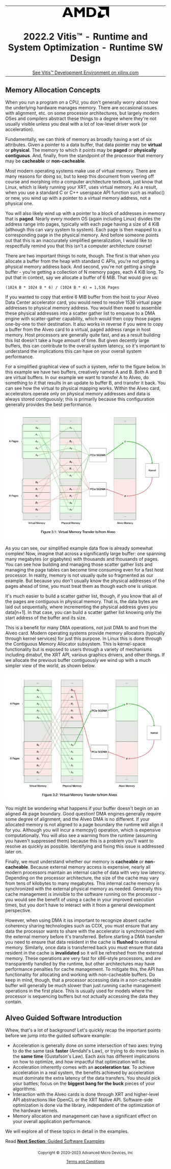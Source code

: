 <table class="sphinxhide" width="100%">
 <tr width="100%">
    <td align="center"><img src="https://raw.githubusercontent.com/Xilinx/Image-Collateral/main/xilinx-logo.png" width="30%"/><h1>2022.2 Vitis™ - Runtime and System Optimization - Runtime SW Design</h1>
    <a href="https://www.xilinx.com/products/design-tools/vitis.html">See Vitis™ Development Environment on xilinx.com</a>
    </td>
 </tr>
</table>

## Memory Allocation Concepts

When you run a program on a CPU, you don't generally worry about how the underlying hardware manages memory.
There are occasional issues with alignment, etc. on some processor architectures, but largely modern OSes and
compilers abstract these things to a degree where they're not usually visible unless you deal with a lot of
low-level driver work (or acceleration).

Fundamentally, we can think of memory as broadly having a set of six attributes. Given a pointer to a data
buffer, that data pointer may be **virtual** or **physical**.  The memory to which it points may be **paged**
or **physically contiguous**.  And, finally, from the standpoint of the processor that memory may be
**cacheable** or **non-cacheable**.

Most modern operating systems make use of virtual memory.  There are many reasons for doing so, but to keep
this document from veering off course and morphing into a computer architecture textbook, just know that
Linux, which is likely running your XRT, uses virtual memory.  As a result, when you use a standard C or C++
userspace API function such as malloc() or new, you wind up with a pointer to a virtual memory address, not a
physical one.

You will also likely wind up with a pointer to a block of addresses in memory that is **paged**.  Nearly every
modern OS (again including Linux) divides the address range into pages, typically with each page having a size
of 4 KiB (although this can vary system to system).  Each page is then mapped to a corresponding page in the
physical memory.  And before someone points out that this is an inaccurately simplified generalization, I
would like to respectfully remind you that this isn't a computer architecture course!

There are two important things to note, though.  The first is that when you allocate a buffer from the heap
with standard C APIs, you're not getting a physical memory address back.  And second, you're not getting a
single buffer - you're getting a collection of N memory pages, each 4 KiB long.  To put that in context, say
we allocate a buffer of 6 MiB.  That would give us:

```
(1024 B * 1024 B * 6) / (1024 B * 4) = 1,536 Pages
```

If you wanted to copy that entire 6 MiB buffer from the host to your Alveo Data Center accelerator card, you
would need to resolve 1536 virtual page addresses to physical memory address.  You would then need to assemble
these physical addresses into a scatter gather list to enqueue to a DMA engine with scatter-gather capability,
which would then copy those pages one-by-one to their destination.  It also works in reverse if you were to
copy a buffer from the Alveo card to a virtual, paged address range in host memory.  Host processors are
generally quite fast, and as a result building this list doesn't take a huge amount of time.  But given
decently large buffers, this can contribute to the overall system latency, so it's important to understand the
implications this can have on your overall system performance.

For a simplified graphical view of such a system, refer to the figure below.  In this example we have two
buffers, creatively named A and B.  Both A and B are virtual buffers.  In our example we want to transfer A to
Alveo, do something to it that results in an update to buffer B, and transfer it back.   You can see how the
virtual to physical mapping works.  Within the Alveo card, accelerators operate only on physical memory
addresses and data is always stored contiguously; this is primarily because this configuration generally
provides the best performance.

![Non-Contiguous Memory Transfer to Alveo](./images/runtime_virtual_memory.jpg)

As you can see, our simplified example data flow is already somewhat complex!  Now, imagine that across a
significantly large buffer: one spanning many megabytes (or gigabytes) with thousands and thousands of pages.
You can see how building and managing those scatter gather lists and managing the page tables can become time
consuming even for a fast host processor.  In reality, memory is not usually quite so fragmented as our
example.  But because you don't usually know the physical addresses of the pages ahead of time, you must treat
them as though each one is unique.

It's much easier to build a scatter gather list, though, if you know that all of the pages are contiguous in
physical memory.  That is, the data bytes are laid out sequentially, where incrementing the physical address
gives you data[n+1].  In that case, you can build a scatter gather list knowing only the start address of the
buffer and its size.

This is a benefit for many DMA operations, not just DMA to and from  the Alveo card.  Modern operating systems
provide memory allocators (typically through kernel services) for just this purpose.  In Linux this is done
through the Contiguous Memory Allocator subsystem.  This is kernel-space functionality but is exposed to users
through a variety of mechanisms including dmabuf, the XRT API, various graphics drivers, and other things.  If
we allocate the previous buffer contiguously we wind up with a much simpler view of the world, as shown below.

![Contiguous Memory Layout Example](./images/runtime_contiguous_memory.jpg)

You might be wondering what happens if your buffer doesn't begin on an aligned 4k page boundary.  Good
question!   DMA engines generally require some degree of alignment, and the Alveo DMA is no different.  If
your allocated memory is not aligned to a page boundary the runtime will align it for you.  Although you will
incur a memcpy() operation, which is expensive computationally.  You will also see a warning from the runtime
(assuming you haven't suppressed them) because this is a problem you'll want to resolve as quickly as
possible. Identifying and fixing this issue is addressed later on.

Finally, we must understand whether our memory is **cacheable** or **non-cacheable**.  Because external memory
access is expensive, nearly all modern processors maintain an internal cache of data with very low latency.
Depending on the processor architecture, the size of the cache may vary from tens of kilobytes to many
megabytes.  This internal cache memory is synchronized with the external physical memory as needed.  Generally
this cache management is invisible to the software running on the processor - you would see the benefit of
using a cache in your improved execution times, but you don't have to interact with it from a general
development perspective.

However, when using DMA it iss important to recognize absent cache coherency sharing technologies such as
CCIX, you must ensure that any data the processor wants to share with the accelerator is synchronized with the
external memory before it's transferred.  Before starting a DMA transfer you need to ensure that data resident
in the cache is **flushed** to external memory.  Similarly, once data is transferred back you must ensure that
data resident in the cache is **invalidated** so it will be refreshed from the external memory.
These operations  are very fast for x86-style processors, and are transparently handled by the runtime, but
other architectures  may have performance penalties for cache management.  To mitigate this, the API has
functionality for allocating and working with non-cacheable buffers.  Do keep in mind, though, that a
processor accessing data in a non-cacheable buffer will generally be much slower than just running cache
management operations in the first place.  This is usually used for models where the processor is sequencing buffers but not actually accessing the data they contain.

## Alveo Guided Software Introduction

Whew, that's a lot of background! Let's quickly recap the important points before we jump into the guided software example:

- Acceleration is generally done on some intersection of two axes: trying to do the same task **faster**
  (Amdahl's Law), or trying to do more tasks in the **same time** (Gustafson's Law).  Each axis has different
  implications on how to optimize, and how impactful that optimization will be.
- Acceleration inherently comes with an **acceleration tax**.  To achieve acceleration in a real system, the
  benefits achieved by acceleration must dominate the extra latency of the data transfers.  You should pick
  your battles; focus on the **biggest bang for the buck** pieces of your algorithms.
- Interaction with the Alveo cards is done through XRT and higher-level API abstractions like OpenCL or the
  XRT Native API.  Software-side optimization is done via the library, independent of the optimization of the
  hardware kernels.
- Memory allocation and management can have a significant effect on your overall application performance.

We will explore all of these topics in detail in the examples.

Read [**Next Section**: Guided Software Examples](./guided_sw_examples.md)


<p class="sphinxhide" align="center"><sub>Copyright © 2020–2023 Advanced Micro Devices, Inc</sub></p>

<p class="sphinxhide" align="center"><sup><a href="https://www.amd.com/en/corporate/copyright">Terms and Conditions</a></sup></p>
